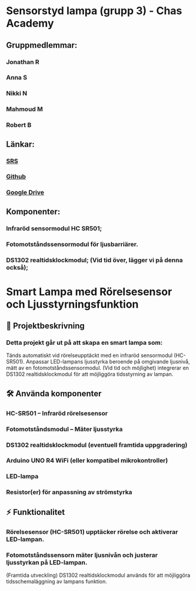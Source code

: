 # Sensorstyd lampa (grupp 3) - Chas Academy

## Gruppmedlemmar:

### Jonathan R
### Anna S
### Nikki N
### Mahmoud M
### Robert B

## Länkar:

### [SRS](https://github.com/masriyey/ChasSensorstyrdLampa/blob/main/SRS.md)
### [Github](https://github.com/masriyey/ChasSensorstyrdLampa)
### [Google Drive](https://docs.google.com/document/d/1EhLYOxIQsRwtQsxHoJ5MGX98XY1ruyxY7rxymrV0jyY/edit?pli=1&tab=t.0)
	
## Komponenter: 

### Infraröd sensormodul HC SR501;
### Fotomotståndssensormodul för ljusbarriärer.
### DS1302 realtidsklockmodul; (Vid tid över, lägger vi på denna också);


# Smart Lampa med Rörelsesensor och Ljusstyrningsfunktion

## :pushpin: Projektbeskrivning

### Detta projekt går ut på att skapa en smart lampa som:
Tänds automatiskt vid rörelseupptäckt med en infraröd sensormodul (HC-SR501).
Anpassar LED-lampans ljusstyrka beroende på omgivande ljusnivå, mätt av en fotomotståndssensormodul.
(Vid tid och möjlighet) integrerar en DS1302 realtidsklockmodul för att möjliggöra tidsstyrning av lampan.


## :hammer_and_wrench: Använda komponenter

### HC-SR501 – Infraröd rörelsesensor
### Fotomotståndsmodul – Mäter ljusstyrka
### DS1302 realtidsklockmodul (eventuell framtida uppgradering)
### Arduino UNO R4 WiFi (eller kompatibel mikrokontroller)
### LED-lampa
### Resistor(er) för anpassning av strömstyrka

## :zap: Funktionalitet

### Rörelsesensor (HC-SR501) upptäcker rörelse och aktiverar LED-lampan.
### Fotomotståndssensorn mäter ljusnivån och justerar ljusstyrkan på LED-lampan.
(Framtida utveckling) DS1302 realtidsklockmodul används för att möjliggöra tidsschemaläggning av lampans funktion.
